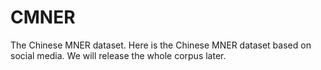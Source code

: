 # CMNER
The Chinese MNER dataset.
Here is the Chinese MNER dataset based on social media. We will release the whole corpus later.
